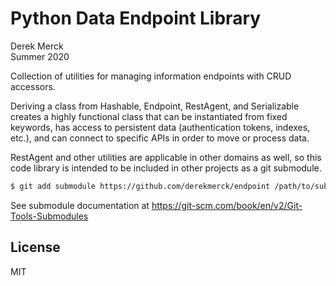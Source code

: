 # Python Data Endpoint Library

Derek Merck  
Summer 2020  

Collection of utilities for managing information endpoints with CRUD accessors.

Deriving a class from Hashable, Endpoint, RestAgent, and Serializable creates a highly functional class that can be instantiated from fixed keywords, has access to persistent data (authentication tokens, indexes, etc.), and can connect to specific APIs in order to move or process data.

RestAgent and other utilities are applicable in other domains as well, so this code library is intended to be included in other projects as a git submodule.

```bash
$ git add submodule https://github.com/derekmerck/endpoint /path/to/submodule
```

See submodule documentation at <https://git-scm.com/book/en/v2/Git-Tools-Submodules>

## License

MIT